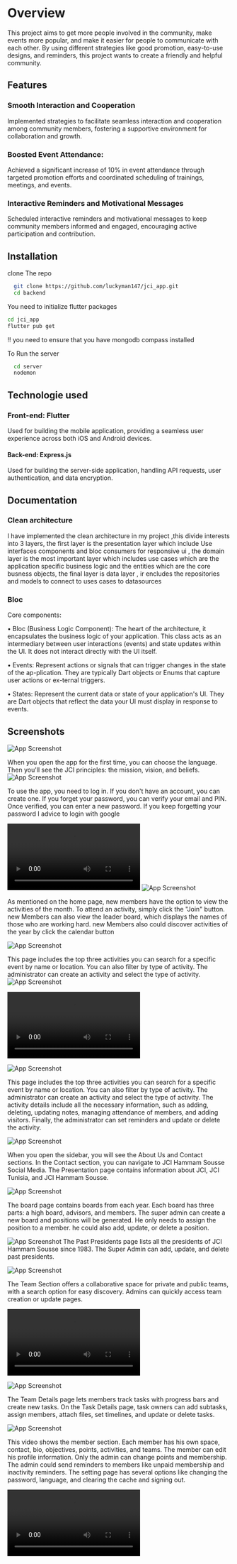 


# Overview

This project aims to get more people involved in the community, make events more popular, and make it easier for people to communicate with each other. By using different strategies like good promotion, easy-to-use designs, and reminders, this project wants to create a friendly and helpful community.
## Features
### Smooth Interaction and Cooperation
 Implemented strategies to facilitate seamless interaction and cooperation among community members, fostering a supportive environment for collaboration and growth.

### Boosted Event Attendance:
 Achieved a significant increase of 10% in event attendance through targeted promotion efforts and coordinated scheduling of trainings, meetings, and events.


### Interactive Reminders and Motivational Messages

Scheduled interactive reminders and motivational messages to keep community members informed and engaged, encouraging active participation and contribution.


## Installation


 clone The repo
```bash
  git clone https://github.com/luckyman147/jci_app.git
  cd backend
```

You need to initialize flutter packages
```bash
cd jci_app
flutter pub get 
```

!! you need to ensure that you have mongodb compass installed 

To Run the server
```bash
  cd server 
  nodemon 
```









## Technologie used

### Front-end: Flutter 
Used for building the mobile application, providing a seamless user experience across both iOS and Android devices.
#### Back-end: Express.js
Used for building the server-side application, handling API requests, user authentication, and data encryption.


## Documentation

### Clean architecture 
I have implemented the clean architecture in my project ,this divide interests  into 3 layers, the first layer is the presentation layer which include Use interfaces components and bloc consumers for responsive ui , the domain layer is the most important layer which includes use cases which are the application specific business logic and the entities which are the core busness objects, the final layer is data layer , ir encludes the repositories and models to connect to uses cases to datasources

### Bloc 

Core components: 

•	Bloc (Business Logic Component): The heart of the architecture, it encapsulates the business logic of your application. This class acts as an intermediary between user interactions (events) and state updates within the UI. It does not interact directly with the UI itself.

•	Events: Represent actions or signals that can trigger changes in the state of the ap-plication. They are typically Dart objects or Enums that capture user actions or ex-ternal triggers.

•	States: Represent the current data or state of your application's UI. They are Dart objects that reflect the data your UI must display in response to events. 

## Screenshots

![App Screenshot](implementation/Image4.png)

When you open the app for the first time, you can choose the language. Then you'll see the JCI principles: the mission, vision, and beliefs. 
![App Screenshot](implementation/Image1.png)

To use the app, you need to log in. If you don't have an account, you can create one. If you forget your password, you can verify your email and PIN. Once verified, you can enter a new password.
If you keep forgetting your password I advice to login with google


![App Home page](https://github.com/luckyman147/jci_app/blob/testing/implementation/M%C3%A9dia1.mov)
![App Screenshot](implementation/t.png)

As mentioned on the home page,  new members have the option to view the activities of the month. To attend an activity, simply click the "Join" button. new Members can also view the leader board, which displays the names of those who are working hard. new Members also could discover activities of the year by click the calendar button

![App Screenshot](implementation/Image6.png)

This page includes the top three activities you can search for a specific event by name or location. You can also filter by type of activity. The administrator can create an activity and select the type of activity. 
![App Screenshot](implementation/h.png)

![How to create an event](https://github.com/luckyman147/jci_app/blob/testing/implementation/M%C3%A9dia2.mov)

![App Screenshot](implementation/rrr.png)

This page includes the top three activities you can search for a specific event by name or location. You can also filter by type of activity. The administrator can create an activity and select the type of activity. The activity details include all the necessary information, such as adding, deleting, updating notes, managing attendance of members, and adding visitors. Finally, the administrator can set reminders and update or delete the activity. 

![App Screenshot](implementation/w.png)

When you open the sidebar, you will see the About Us and Contact sections. In the Contact section, you can navigate to JCI Hammam Sousse Social Media. The Presentation page contains information about JCI, JCI Tunisia, and JCI Hammam Sousse.

![App Screenshot](implementation/Image8.png)

The board page contains boards from each year. Each board has three parts: a high board, advisors, and members. The super admin can create a new board and positions will be generated. He only needs to assign the position to a member. he could also add, update, or delete a position.

![App Screenshot](implementation/Image10.png)
The Past Presidents page lists all the presidents of JCI Hammam Sousse since 1983. The Super Admin can add, update, and delete past presidents.

![App Screenshot](implementation/Image3.png)

The Team Section  offers a collaborative space for private and public teams, with a search option for easy discovery. Admins can quickly access team creation or update pages.


![How to create a Team](https://github.com/luckyman147/jci_app/blob/testing/implementation/M%C3%A9dia4.mov)


![App Screenshot](implementation/Image9.png)

The Team Details page lets members track tasks with progress bars and create new tasks. On the Task Details page, task owners can add subtasks, assign members, attach files, set timelines, and update or delete tasks.

![App Screenshot](implementation/g.png)

This video shows the member section. Each member has his own space, contact, bio, objectives, points, activities, and teams. The member can edit his profile information. Only the admin can change points and membership. The admin could send reminders to members like unpaid membership and inactivity reminders. The setting page has several options like changing the  password, language, and clearing the cache and signing out. 

![How to manage a profile](https://github.com/luckyman147/jci_app/blob/testing/implementation/M%C3%A9dia5.mov)













